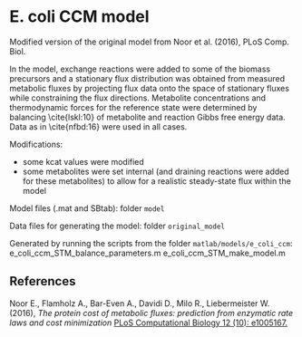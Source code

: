 E. coli CCM model
==========================

Modified version of the original model from Noor et al. (2016), PLoS Comp. Biol.

In the model, exchange reactions were
  added to some of the biomass precursors and a stationary flux
  distribution was obtained from measured metabolic fluxes by
  projecting flux data onto the space of stationary fluxes while
  constraining the flux directions. Metabolite concentrations and
  thermodynamic forces for the reference state were determined by
  balancing \cite{lskl:10} of metabolite and reaction Gibbs free
  energy data. Data as in \cite{nfbd:16} were used in all cases.

Modifications:
* some kcat values were modified
* some metabolites were set internal (and draining reactions were added for these metabolites) to allow for a realistic steady-state flux within the model

Model files (.mat and SBtab): folder ``model``

Data files for generating the model: folder ``original_model``

Generated by running the scripts from the folder ``matlab/models/e_coli_ccm``:
  e_coli_ccm_STM_balance_parameters.m
  e_coli_ccm_STM_make_model.m

## References
Noor E., Flamholz A., Bar-Even A., Davidi D., Milo R., Liebermeister W. (2016),
*The protein cost of metabolic fluxes: prediction from enzymatic rate laws and cost minimization*
[PLoS Computational Biology 12 (10): e1005167.](https://journals.plos.org/ploscompbiol/article?id=10.1371/journal.pcbi.1005167)
